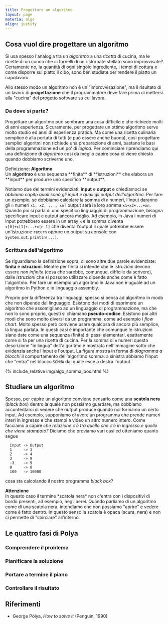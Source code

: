 ```yaml
---
title: Progettare un algoritmo
layout: page
materia: algo
align: justify
---
```


## Cosa vuol dire progettare un algoritmo

Si usa spesso l'analogia tra un *algoritmo* a una *ricetta* di cucina,
ma le ricette di un cuoco che ai fornelli di un ristornate stellato
sono improvvisate? Certamente no, la quantità di ogni singolo ingrediente,
i tempi di cottura e come disporre sul piatto il cibo, sono ben studiate
per rendere il piatto un capolavoro.

Allo stesso modo un algoritmo non è un'"improvvisazione", ma il risultato
di un lavoro di <strong class="text-danger">progettazione</strong> che
il programmatore deve fare prima di mettersi alla "cucina" del progetto
software su cui lavora.

### Da dove si parte?

Progettare un algoritmo può sembrare una cosa difficile e che richiede
molti di anni esperienza. Sicuramente, per progettare un ottimo algoritmo
serve molto studio ed anni di esperienza pratica. Ma come una ricetta culinaria
semplice è alla portata di tutti (e può essere anche buona), così progettare
semplici algoritmi non richiede una preparazione di anni, bastano le basi
della programmazione ed un po' di *logica*. Per cominciare riprendiamo qui
una definizione di *algoritmo* così da meglio capire cosa ci viene chiesto
quando dobbiamo scriverne uno.

<div class="card bg-light mb-3">
  <div class="card-header">Definizione: <strong>Algoritmo</strong></div>
  <div class="card-body" markdown="1">
Un <strong class="text-danger">algoritmo</strong> è una sequenza **finita**
di **istruzioni** che elabora un **input** per produrre uno specifico **output**.
  </div>
</div>

Notiamo due dei termini evidenziati: **input** e **output** e chiediamoci se
*abbiamo capito quali sono gli input e quali gli output dell'algoritmo*. Per
fare un esempio, se dobbiamo calcolare la somma di ``n`` numeri, l'input daranno
gli ``n`` numeri ``x1, x2, ..., xn`` l'output sarà la loro somma
``x1+x2+...+xn``. Quando poi si parla di uno specifico linguaggio di programmazione,
bisogna specificare input e output ancora meglio. Ad esempio, in Java i numeri
di input potrebbero essere in un array ``x`` e la somma diventa  ``x[0]+x[1]+...+x[n-1]``
che diventa l'output il quale potrebbe essere un'istruzione ``return`` oppure
un output su console con ``System.out.println(...)``.

### Scrittura dell'algoritmo

Se riguardiamo la definizione sopra, ci sono altre due parole evidenziate:
**finita** e **istruzioni**. Mentre per finita si intende che le istruzioni devono
essere *non infinite* (cosa che sarebbe, comunque, difficile da scrivere),
dalle *istruzioni* che si possono utilizzare dipende anche come è fatto l'algoritmo.
Per fare un esempio un algoritmo in Java non è uguale ad un algoritmo in Python o
in linguaggio assembly.

Proprio per la differenza tra linguaggi, spesso si pensa ad algoritmo in modo
che non dipende dal linguaggio. Esistono dei modi di esprimere un algoritmo che
assomigliano ad un linguaggio di programmazione, ma che non lo sono proprio,
questi si chiamano **pseudo-codice**. Esistono poi altri modi che sono molto
diversi da un programma, come ad esempio i *flow chart*. Molto spesso però
conviene usare qualcosa di ancora più semplice, la lingua parlata. In questi
casi è importante che comunque le istruzioni siano date come una sequenza
(finita) di passi elementari, esattamente come si fa per una ricetta di cucina.
Per la somma di ``n`` numeri questa descrizione "in lingua" dell'algoritmo
è mostrata nell'immagine sotto che evidenzia anche l'input e l'output. La
figura mostra in forma di *diagramma a blocchi* il comportamento
dell'algoritmo somma: a sinistra abbiamo l'input che "entra" nel blocco
``SOMMA`` dal quale esce a destra l'output.

{% include_relative img/algo_somma_box.html %}

## Studiare un algoritmo

Spesso, per capire un algoritmo conviene pensarlo come una **scatola nera**
(*black box*) dentro la quale non possiamo guardare, ma dobbiamo accontentarci di
vedere che output produce quando noi forniamo un certo input. Ad esempio, supponiamo
di avere un programma che prende numeri interi in ingresso e che stampi a video un
altro numero intero. Come facciamo a capire *che relazione c'è tra quello che c'è in
ingresso e quello che viene stampato?* Diciamo che proviamo vari casi ed otteniamo
quanto segue

      Input -> Output
      1     -> 1
      2     -> 4
      3     -> 9
      -3    -> 9
      0     -> 0
      100   -> 10000

cosa sta calcolando il nostro programma *black box*?

<div class="alert alert-danger" markdown="1">
<strong><i class="bi bi-exclamation-triangle"></i> Attenzione</strong><br />
In questo caso il termine *scatola nera* non c'entra con i dispositivi di bordo presenti,
ad esempio, negli aerei. Quando parliamo di un algoritmo come di una scatola nera, intendiamo
che non possiamo "aprire" e vedere come è fatto dentro. In questo senso la scatola è opaca
(scura, nera) e non ci permette di "sbirciare" all'interno.
</div>

## Le quattro fasi di Polya

### Comprendere il problema

### Pianificare la soluzione

### Portare a termine il piano

### Controllare il risultato

## Riferimenti

* George Pólya, *How to solve it* (Penguin, 1990)
